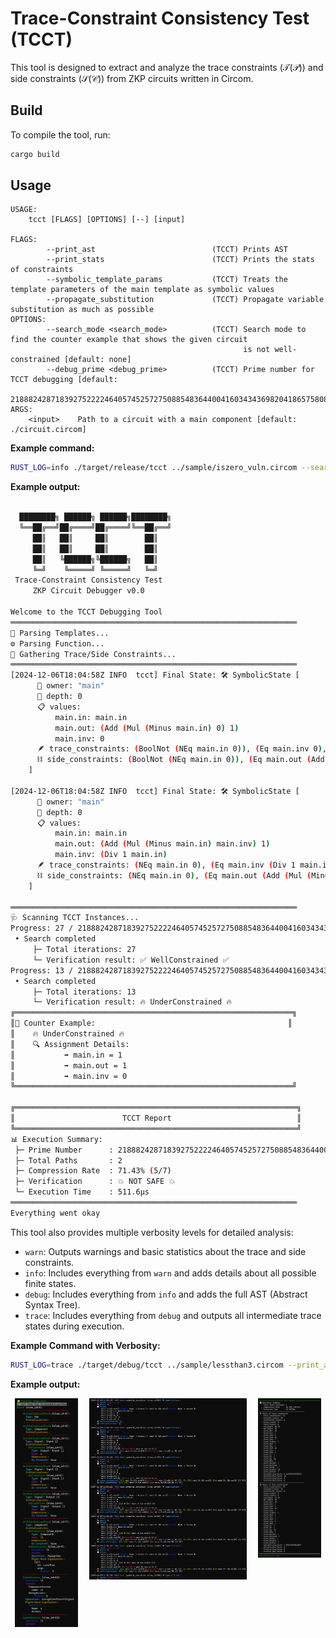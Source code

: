 # Trace-Constraint Consistency Test (TCCT)

This tool is designed to extract and analyze the trace constraints ($`\mathcal{T}(\mathcal{P})`$) and side constraints ($`\mathcal{S}(\mathcal{C})`$) from ZKP circuits written in Circom.

## Build

To compile the tool, run:

```bash
cargo build
```

## Usage

```
USAGE:
    tcct [FLAGS] [OPTIONS] [--] [input]

FLAGS:
        --print_ast                          (TCCT) Prints AST
        --print_stats                        (TCCT) Prints the stats of constraints
        --symbolic_template_params           (TCCT) Treats the template parameters of the main template as symbolic values
        --propagate_substitution             (TCCT) Propagate variable substitution as much as possible
OPTIONS:
        --search_mode <search_mode>          (TCCT) Search mode to find the counter example that shows the given circuit
                                                    is not well-constrained [default: none]
        --debug_prime <debug_prime>          (TCCT) Prime number for TCCT debugging [default:
                                                    21888242871839275222246405745257275088548364400416034343698204186575808495617]
ARGS:
    <input>    Path to a circuit with a main component [default: ./circuit.circom]
```

**Example command:**

```bash
RUST_LOG=info ./target/release/tcct ../sample/iszero_vuln.circom --search_mode="quick"
```

**Example output:**

```bash

  ████████╗ ██████╗ ██████╗████████╗
  ╚══██╔══╝██╔════╝██╔════╝╚══██╔══╝
     ██║   ██║     ██║        ██║
     ██║   ██║     ██║        ██║
     ██║   ╚██████╗╚██████╗   ██║
     ╚═╝    ╚═════╝ ╚═════╝   ╚═╝
 Trace-Constraint Consistency Test
     ZKP Circuit Debugger v0.0

Welcome to the TCCT Debugging Tool
════════════════════════════════════════════════════════════════
🧩 Parsing Templates...
⚙️ Parsing Function...
🛒 Gathering Trace/Side Constraints...
════════════════════════════════════════════════════════════════
[2024-12-06T18:04:58Z INFO  tcct] Final State: 🛠️ SymbolicState [
      👤 owner: "main"
      📏 depth: 0
      📋 values:
          main.in: main.in
          main.out: (Add (Mul (Minus main.in) 0) 1)
          main.inv: 0
      🪶 trace_constraints: (BoolNot (NEq main.in 0)), (Eq main.inv 0), (Eq main.out (Add (Mul (Minus main.in) 0) 1)), (Eq (Mul main.out (Sub main.out 1)) 0)
      ⛓️ side_constraints: (BoolNot (NEq main.in 0)), (Eq main.out (Add (Mul (Minus main.in) 0) 1)), (Eq (Mul main.out (Sub main.out 1)) 0)
    ]

[2024-12-06T18:04:58Z INFO  tcct] Final State: 🛠️ SymbolicState [
      👤 owner: "main"
      📏 depth: 0
      📋 values:
          main.in: main.in
          main.out: (Add (Mul (Minus main.in) main.inv) 1)
          main.inv: (Div 1 main.in)
      🪶 trace_constraints: (NEq main.in 0), (Eq main.inv (Div 1 main.in)), (Eq main.out (Add (Mul (Minus main.in) main.inv) 1)), (Eq (Mul main.out (Sub main.out 1)) 0)
      ⛓️ side_constraints: (NEq main.in 0), (Eq main.out (Add (Mul (Minus main.in) main.inv) 1)), (Eq (Mul main.out (Sub main.out 1)) 0)
    ]

════════════════════════════════════════════════════════════════
🩺 Scanning TCCT Instances...
Progress: 27 / 21888242871839275222246405745257275088548364400416034343698204186575808495617^3
 • Search completed
     ├─ Total iterations: 27
     └─ Verification result: ✅ WellConstrained ✅
Progress: 13 / 21888242871839275222246405745257275088548364400416034343698204186575808495617^3
 • Search completed
     ├─ Total iterations: 13
     └─ Verification result: 🔥 UnderConstrained 🔥
╔══════════════════════════════════════════════════════════════╗
║🚨 Counter Example:                                           ║
║    🔥 UnderConstrained 🔥
║    🔍 Assignment Details:
║           ➡️ main.in = 1
║           ➡️ main.out = 1
║           ➡️ main.inv = 0
╚══════════════════════════════════════════════════════════════╝

╔═══════════════════════════════════════════════════════════════╗
║                        TCCT Report                            ║
╚═══════════════════════════════════════════════════════════════╝
📊 Execution Summary:
 ├─ Prime Number      : 21888242871839275222246405745257275088548364400416034343698204186575808495617
 ├─ Total Paths       : 2
 ├─ Compression Rate  : 71.43% (5/7)
 ├─ Verification      : 💥 NOT SAFE 💥
 └─ Execution Time    : 511.6µs
════════════════════════════════════════════════════════════════
Everything went okay
```

This tool also provides multiple verbosity levels for detailed analysis:

- `warn`: Outputs warnings and basic statistics about the trace and side constraints.
- `info`: Includes everything from `warn` and adds details about all possible finite states.
- `debug`: Includes everything from `info` and adds the full AST (Abstract Syntax Tree).
- `trace`: Includes everything from `debug` and outputs all intermediate trace states during execution.

**Example Command with Verbosity:**

```bash
RUST_LOG=trace ./target/debug/tcct ../sample/lessthan3.circom --print_ast --print_stats
```

**Example output:**

<div style="display: flex; align-items: flex-start; justify-content: space-around;">
  <img src="img/ast.png" alt="AST" style="width: 20%; margin-right: 5px;">
  <img src="img/se.png" alt="Traces" style="width: 50%; margin-right: 5px;">
  <img src="img/result.png" alt="Summary Reports" style="width: 20%;">
</div>


